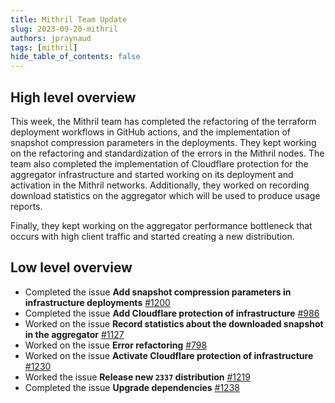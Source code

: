 ```yaml
---
title: Mithril Team Update
slug: 2023-09-20-mithril
authors: jpraynaud
tags: [mithril]
hide_table_of_contents: false
---
```


## High level overview
This week, the Mithril team has completed the refactoring of the terraform deployment workflows in GitHub actions, and the implementation of snapshot compression parameters in the deployments. They kept working on the refactoring and standardization of the errors in the Mithril nodes. The team also completed the implementation of Cloudflare protection for the aggregator infrastructure and started working on its deployment and activation in the Mithril networks. Additionally, they worked on recording download statistics on the aggregator which will be used to produce usage reports. 

Finally, they kept working on the aggregator performance bottleneck that occurs with high client traffic and started creating a new distribution.

## Low level overview
- Completed the issue **Add snapshot compression parameters in infrastructure deployments** [#1200](https://github.com/input-output-hk/mithril/issues/1200)
- Completed the issue **Add Cloudflare protection of infrastructure** [#986](https://github.com/input-output-hk/mithril/issues/986)
- Worked on the issue **Record statistics about the downloaded snapshot in the aggregator** [#1127](https://github.com/input-output-hk/mithril/issues/1127)
- Worked on the issue **Error refactoring** [#798](https://github.com/input-output-hk/mithril/issues/798)
- Worked on the issue **Activate Cloudflare protection of infrastructure** [#1230](https://github.com/input-output-hk/mithril/issues/1230)
- Worked the issue **Release new `2337` distribution** [#1219](https://github.com/input-output-hk/mithril/issues/1219)
- Completed the issue **Upgrade dependencies** [#1238](https://github.com/input-output-hk/mithril/issues/1238)